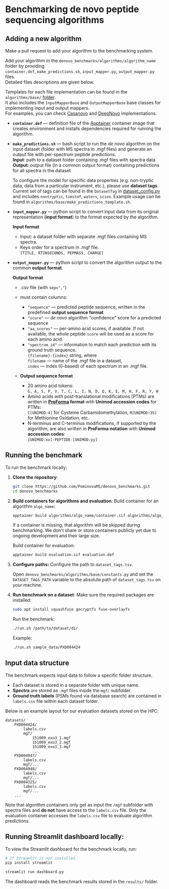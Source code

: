 # Benchmarking de novo peptide sequencing algorithms

## Adding a new algorithm

Make a pull request to add your algorithm to the benchmarking system.

Add your algorithm in the `denovo_benchmarks/algorithms/algorithm_name` folder by providing  
`container.def`, `make_predictions.sh`, `input_mapper.py`, `output_mapper.py` files.  
Detailed files descriptions are given below.  

Templates for each file implementation can be found in the 
`algorithms/base/` [folder](https://github.com/PominovaMS/denovo_benchmarks/tree/main/algorithms/base).  
It also includes the `InputMapperBase` and `OutputMapperBase` base classes for implementing input and output mappers.  
For examples, you can check 
[Casanovo](https://github.com/PominovaMS/denovo_benchmarks/tree/main/algorithms/casanovo) 
and [DeepNovo](https://github.com/PominovaMS/denovo_benchmarks/tree/main/algorithms/deepnovo) implementations. 


- **`container.def`** — definition file of the [Apptainer](https://apptainer.org/docs/user/main/definition_files.html) 
container image that creates environment and installs dependencies required for running the algorithm.
    
- **`make_predictions.sh`** — bash script to run the *de novo* algorithm on the input dataset 
(folder with MS spectra in .mgf files) and generate an output file with per-spectrum peptide predictions.  
    **Input**: path to a dataset folder containing .mgf files with spectra data  
    **Output**: output file (in a common output format) containing predictions for all spectra in the dataset

    To configure the model for specific data properties (e.g. non-tryptic data, data from a particular instrument, etc.), please use **dataset tags**. 
    Current set of tags can be found in the `DatasetTag` in [dataset_config.py](https://github.com/PominovaMS/denovo_benchmarks/blob/main/dataset_config.py) and includes `nontryptic`, `timstof`, `waters`, `sciex`.
    Example usage can be found in `algorithms/base/make_predictions_template.sh`.

- **`input_mapper.py`** — python script to convert input data 
from its original representation (**input format**) to the format expected by the algorithm.

    **Input format**
    - Input: a dataset folder with separate .mgf files containing MS spectra.
    - Keys order for a spectrum in .mgf file:  
    `[TITLE, RTINSECONDS, PEPMASS, CHARGE]`


- **`output_mapper.py`** — python script to convert the algorithm output to the common **output format**.

    **Output format**
    - .csv file (with `sep=","`)
    - must contain columns:
        - `"sequence"` — predicted peptide sequence, written in the predefined **output sequence format**
        - `"score"` — *de novo* algorithm "confidence" score for a predicted sequence
        - `"aa_scores"` — per-amino acid scores, if available. If not available, the whole peptide `score` will be used as a score for each amino acid.
        - `"spectrum_id"` — information to match each prediction with its ground truth sequence.  
            `{filename}:{index}` string, where  
            `filename` — name of the .mgf file in a dataset,  
            `index` — index (0-based) of each spectrum in an .mgf file.
        
    
    - **Output sequence format**
        - 20 amino acid tokens:  
        `G, A, S, P, V, T, C, L, I, N, D, Q, K, E, M, H, F, R, Y, W`
        - Amino acids with post-translational modifications (PTMs) are written in 
        **[ProForma](https://github.com/HUPO-PSI/ProForma/tree/master) format** with **Unimod accession codes** for PTMs:  
        `C[UNIMOD:4]` for Cysteine Carbamidomethylation, `M[UNIMOD:35]` for Methionine Oxidation, etc.
        - N-terminus and C-terminus modifications, if supported by the algorithm, are also written in **ProForma notation** with **Unimod accession codes**:  
        `[UNIMOD:xx]-PEPTIDE-[UNIMOD:yy]`


## Running the benchmark

To run the benchmark locally:

1. **Clone the repository**:
    ```bash
    git clone https://github.com/PominovaMS/denovo_benchmarks.git
    cd denovo_benchmarks
    ```

2. **Build containers for algorithms and evaluation**:
    Build container for an algorithm `algo_name`:
    ```bash
    apptainer build algorithms/algo_name/container.sif algorithms/algo_name/container.def
    ```
    If a container is missing, that algorithm will be skipped during benchmarking. We don't share or store containers publicly yet due to ongoing development and their large size.

    Build container for evaluation:
    ```bash
    apptainer build evaluation.sif evaluation.def
    ```

3. **Configure paths:**
    Configure the path to `dataset_tags.tsv`. 
    
    Open `denovo_benchmarks/algorithms/base/constants.py` and set the `DATASET_TAGS_PATH` variable to the absolute path of `dataset_tags.tsv` on your machine.

4. **Run benchmark on a dataset**:
    Make sure the required packages are installed:

    ```bash
    sudo apt install squashfuse gocryptfs fuse-overlayfs  
    ```

    Run the benchmark:

    ```bash
    ./run.sh /path/to/dataset/dir
    ```
    Example:
    ```bash
    ./run.sh sample_data/PXD004424
    ```


## Input data structure

The benchmark expects input data to follow a specific folder structure. 

- Each dataset is stored in a separate folder with unique name.
- **Spectra** are stored as `.mgf` files inside the `mgf/` subfolder.
- **Ground truth labels** (PSMs found via database search) are contained in `labels.csv` file within each dataset folder.

Below is an example layout for our evaluation datasets stored on the HPC:

```
datasets/
    PXD004424/
        labels.csv
        mgf/
            151009_exo3_1.mgf
            151009_exo3_2.mgf
            151009_exo3_3.mgf
            ...
    PXD004947/
        labels.csv
        mgf/...
    PXD004948/
        labels.csv
        mgf/...
    PXD004325/
        labels.csv
        mgf/...
    ...
```

Note that algorithm containers only get as input the `/mgf` subfolder with spectra files and **do not** have access to the `labels.csv` file. 
Only the evaluation container accesses the `labels.csv` file to evaluate algorithm predictions.


## Running Streamlit dashboard locally:
To view the Streamlit dashboard for the benchmark locally, run:
```bash
# If Streamlit is not installed
pip install streamlit

streamlit run dashboard.py
```

The dashboard reads the benchmark results stored in the `results/` folder.
